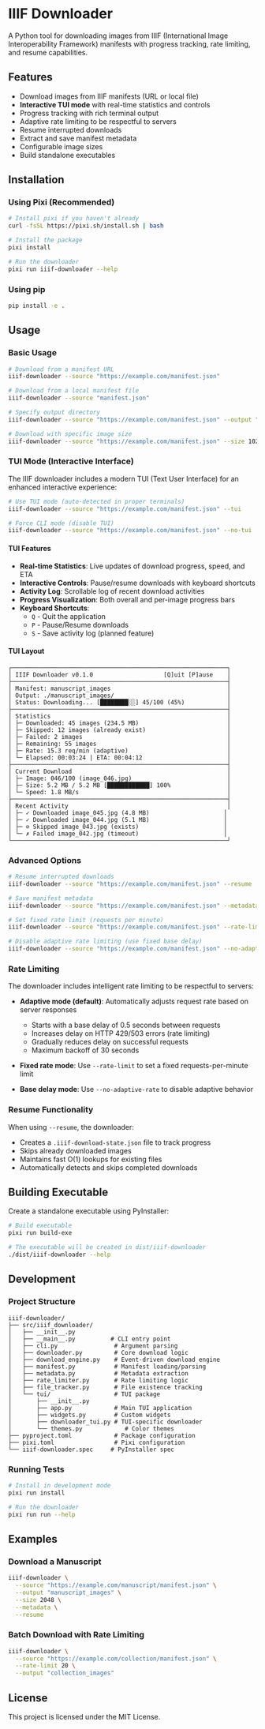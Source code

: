 # IIIF Downloader

A Python tool for downloading images from IIIF (International Image Interoperability Framework) manifests with progress tracking, rate limiting, and resume capabilities.

## Features

- Download images from IIIF manifests (URL or local file)
- **Interactive TUI mode** with real-time statistics and controls
- Progress tracking with rich terminal output
- Adaptive rate limiting to be respectful to servers
- Resume interrupted downloads
- Extract and save manifest metadata
- Configurable image sizes
- Build standalone executables

## Installation

### Using Pixi (Recommended)

```bash
# Install pixi if you haven't already
curl -fsSL https://pixi.sh/install.sh | bash

# Install the package
pixi install

# Run the downloader
pixi run iiif-downloader --help
```

### Using pip

```bash
pip install -e .
```

## Usage

### Basic Usage

```bash
# Download from a manifest URL
iiif-downloader --source "https://example.com/manifest.json"

# Download from a local manifest file
iiif-downloader --source "manifest.json"

# Specify output directory
iiif-downloader --source "https://example.com/manifest.json" --output "my_images"

# Download with specific image size
iiif-downloader --source "https://example.com/manifest.json" --size 1024
```

### TUI Mode (Interactive Interface)

The IIIF downloader includes a modern TUI (Text User Interface) for an enhanced interactive experience:

```bash
# Use TUI mode (auto-detected in proper terminals)
iiif-downloader --source "https://example.com/manifest.json" --tui

# Force CLI mode (disable TUI)
iiif-downloader --source "https://example.com/manifest.json" --no-tui
```

#### TUI Features

- **Real-time Statistics**: Live updates of download progress, speed, and ETA
- **Interactive Controls**: Pause/resume downloads with keyboard shortcuts
- **Activity Log**: Scrollable log of recent download activities
- **Progress Visualization**: Both overall and per-image progress bars
- **Keyboard Shortcuts**:
  - `Q` - Quit the application
  - `P` - Pause/Resume downloads
  - `S` - Save activity log (planned feature)

#### TUI Layout

```
┌─────────────────────────────────────────────────────────────┐
│ IIIF Downloader v0.1.0                    [Q]uit [P]ause    │
├─────────────────────────────────────────────────────────────┤
│ Manifest: manuscript_images                                 │
│ Output: ./manuscript_images/                                │
│ Status: Downloading... [████████░░] 45/100 (45%)            │
├─────────────────────────────────────────────────────────────┤
│ Statistics                                                  │
│ ├─ Downloaded: 45 images (234.5 MB)                         │
│ ├─ Skipped: 12 images (already exist)                       │
│ ├─ Failed: 2 images                                         │
│ ├─ Remaining: 55 images                                     │
│ ├─ Rate: 15.3 req/min (adaptive)                            │
│ └─ Elapsed: 00:03:24 | ETA: 00:04:12                        │
├─────────────────────────────────────────────────────────────┤
│ Current Download                                            │
│ ├─ Image: 046/100 (image_046.jpg)                           │
│ ├─ Size: 5.2 MB / 5.2 MB [████████████] 100%                │
│ └─ Speed: 1.8 MB/s                                          │
├─────────────────────────────────────────────────────────────┤
│ Recent Activity                                             │
│ ├─ ✓ Downloaded image_045.jpg (4.8 MB)                     │
│ ├─ ✓ Downloaded image_044.jpg (5.1 MB)                     │
│ ├─ ⊘ Skipped image_043.jpg (exists)                        │
│ └─ ✗ Failed image_042.jpg (timeout)                        │
└─────────────────────────────────────────────────────────────┘
```

### Advanced Options

```bash
# Resume interrupted downloads
iiif-downloader --source "https://example.com/manifest.json" --resume

# Save manifest metadata
iiif-downloader --source "https://example.com/manifest.json" --metadata

# Set fixed rate limit (requests per minute)
iiif-downloader --source "https://example.com/manifest.json" --rate-limit 30

# Disable adaptive rate limiting (use fixed base delay)
iiif-downloader --source "https://example.com/manifest.json" --no-adaptive-rate
```

### Rate Limiting

The downloader includes intelligent rate limiting to be respectful to servers:

- **Adaptive mode (default)**: Automatically adjusts request rate based on server responses
  - Starts with a base delay of 0.5 seconds between requests
  - Increases delay on HTTP 429/503 errors (rate limiting)
  - Gradually reduces delay on successful requests
  - Maximum backoff of 30 seconds

- **Fixed rate mode**: Use `--rate-limit` to set a fixed requests-per-minute limit
- **Base delay mode**: Use `--no-adaptive-rate` to disable adaptive behavior

### Resume Functionality

When using `--resume`, the downloader:
- Creates a `.iiif-download-state.json` file to track progress
- Skips already downloaded images
- Maintains fast O(1) lookups for existing files
- Automatically detects and skips completed downloads

## Building Executable

Create a standalone executable using PyInstaller:

```bash
# Build executable
pixi run build-exe

# The executable will be created in dist/iiif-downloader
./dist/iiif-downloader --help
```

## Development

### Project Structure

```
iiif-downloader/
├── src/iiif_downloader/
│   ├── __init__.py
│   ├── __main__.py          # CLI entry point
│   ├── cli.py                # Argument parsing
│   ├── downloader.py         # Core download logic
│   ├── download_engine.py    # Event-driven download engine
│   ├── manifest.py           # Manifest loading/parsing
│   ├── metadata.py           # Metadata extraction
│   ├── rate_limiter.py       # Rate limiting logic
│   ├── file_tracker.py       # File existence tracking
│   └── tui/                  # TUI package
│       ├── __init__.py
│       ├── app.py            # Main TUI application
│       ├── widgets.py        # Custom widgets
│       ├── downloader_tui.py # TUI-specific downloader
│       └── themes.py            # Color themes
├── pyproject.toml            # Package configuration
├── pixi.toml                 # Pixi configuration
└── iiif-downloader.spec     # PyInstaller spec
```

### Running Tests

```bash
# Install in development mode
pixi run install

# Run the downloader
pixi run run --help
```

## Examples

### Download a Manuscript

```bash
iiif-downloader \
  --source "https://example.com/manuscript/manifest.json" \
  --output "manuscript_images" \
  --size 2048 \
  --metadata \
  --resume
```

### Batch Download with Rate Limiting

```bash
iiif-downloader \
  --source "https://example.com/collection/manifest.json" \
  --rate-limit 20 \
  --output "collection_images"
```

## License

This project is licensed under the MIT License.
